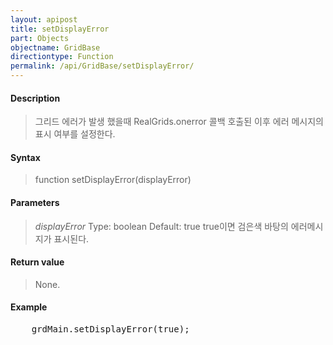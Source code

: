 ```yaml
---
layout: apipost
title: setDisplayError
part: Objects
objectname: GridBase
directiontype: Function
permalink: /api/GridBase/setDisplayError/
---
```



#### Description

> 그리드 에러가 발생 했을때 RealGrids.onerror 콜백 호출된 이후 에러 메시지의 표시 여부를 설정한다.

#### Syntax

> function setDisplayError(displayError)

#### Parameters

> *displayError*
> Type: boolean
> Default: true
> true이면 검은색 바탕의 에러메시지가 표시된다.

#### Return value

> None.

#### Example

<pre class="prettyprint">
    grdMain.setDisplayError(true);
</pre>




